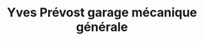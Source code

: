 ---
title: "Yves Prévost garage mécanique générale"
url: /montreal/yves-prevost-garage-mecanique-generale/
shop: Autowerkstatt
---